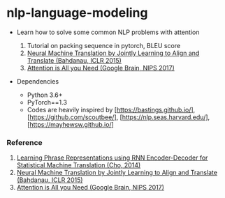 # nlp-language-modeling

- Learn how to solve some common NLP problems with attention
  1. Tutorial on packing sequence in pytorch, BLEU score
  2. [Neural Machine Translation by Jointly Learning to Align and Translate (Bahdanau, ICLR 2015)] 
  3. [Attention is All you Need (Google Brain, NIPS 2017)]
  
- Dependencies
  - Python 3.6+
  - PyTorch==1.3
  - Codes are heavily inspired by [https://bastings.github.io/], [https://github.com/scoutbee/], [https://nlp.seas.harvard.edu/], [https://mayhewsw.github.io/]

### Reference
1. [Learning Phrase Representations using RNN Encoder-Decoder for Statistical Machine Translation (Cho, 2014)]
2. [Neural Machine Translation by Jointly Learning to Align and Translate (Bahdanau, ICLR 2015)]
3. [Attention is All you Need (Google Brain, NIPS 2017)]

[https://bastings.github.io/]: https://bastings.github.io/annotated_encoder_decoder/
[Neural Machine Translation by Jointly Learning to Align and Translate (Bahdanau, ICLR 2015)]: https://arxiv.org/abs/1409.0473
[https://github.com/scoutbee/]: https://github.com/scoutbee/pytorch-nlp-notebooks
[Learning Phrase Representations using RNN Encoder-Decoder for Statistical Machine Translation (Cho, 2014)]: https://arxiv.org/pdf/1406.1078
[https://nlp.seas.harvard.edu/]: https://nlp.seas.harvard.edu/2018/04/03/attention.html
[Attention is All you Need (Google Brain, NIPS 2017)]: https://papers.nips.cc/paper/7181-attention-is-all-you-need.pdf
[https://mayhewsw.github.io/]: https://mayhewsw.github.io/2019/01/16/can-bert-generate-text/
